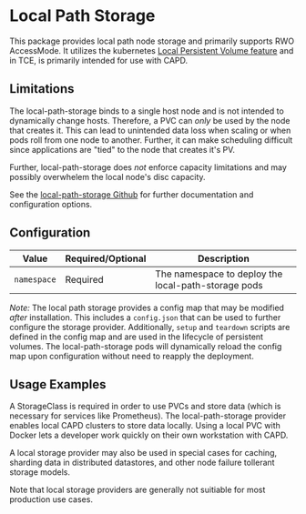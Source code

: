 # Local Path Storage

This package provides local path node storage and primarily supports RWO AccessMode.
It utilizes the kubernetes [Local Persistent Volume feature](https://kubernetes.io/blog/2018/04/13/local-persistent-volumes-beta/)
and in TCE, is primarily intended for use with CAPD.

## Limitations
The local-path-storage binds to a single host node
and is not intended to dynamically change hosts.
Therefore, a PVC can _only_ be used by the node that creates it.
This can lead to unintended data loss when scaling or when pods roll from one node to another.
Further, it can make scheduling difficult since applications are "tied" to the node that creates it's PV.

Further, local-path-storage does _not_ enforce capacity limitations
and may possibly overwhelem the local node's disc capacity.

See the [local-path-storage Github](https://github.com/rancher/local-path-provisioner)
for further documentation and configuration options.

## Configuration

| Value                                                 | Required/Optional | Description                                                                                                                                                                                                                                                                               |
|-------------------------------------------------------|-------------------|-------------------------------------------------------------------------------------------------------------------------------------------------------------------------------------------------------------------------------------------------------------------------------------------|
| `namespace`                                           | Required          | The namespace to deploy the local-path-storage pods                                                                                                                                                                                                                                       |

*Note:* The local path storage provides a config map that may be modified _after_ installation.
This includes a `config.json` that can be used to further configure the storage provider.
Additionally, `setup` and `teardown` scripts are defined in the config map and are used in the lifecycle of persistent volumes. 
The local-path-storage pods will dynamically reload the config map upon configuration without need to reapply the deployment.

## Usage Examples

A StorageClass is required in order to use PVCs and store data (which is necessary for services
like Prometheus). The local-path-storage provider enables local CAPD clusters to store data locally.
Using a local PVC with Docker lets a developer work quickly on their own workstation with CAPD.

A local storage provider may also be used in special cases for caching, sharding data in distributed datastores,
and other node failure tollerant storage models.

Note that local storage providers are generally not suitiable for most production use cases.

